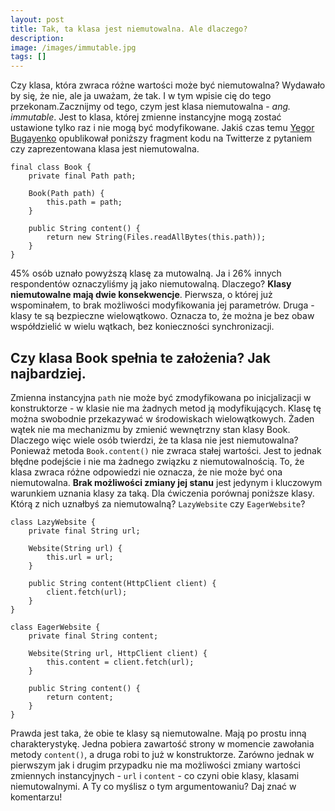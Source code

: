 ```yaml
---
layout: post
title: Tak, ta klasa jest niemutowalna. Ale dlaczego?
description: 
image: /images/immutable.jpg
tags: []
---
```


Czy klasa, która zwraca różne wartości może być niemutowalna? Wydawało by się, że nie, ale ja uważam, że tak. I w tym wpisie cię do tego przekonam.Zacznijmy od tego, czym jest klasa niemutowalna - _ang. immutable_. Jest to klasa, której zmienne instancyjne mogą zostać ustawione tylko raz i nie mogą być modyfikowane. Jakiś czas temu [Yegor Bugayenko](https://twitter.com/yegor256/status/1097056700517863424) opublikował poniższy fragment kodu na Twitterze z pytaniem czy zaprezentowana klasa jest niemutowalna.

    final class Book {
        private final Path path;
    
        Book(Path path) {
            this.path = path;
        }
    
        public String content() {
            return new String(Files.readAllBytes(this.path));
        }
    }

45% osób uznało powyższą klasę za mutowalną. Ja i 26% innych respondentów oznaczyliśmy ją jako niemutowalną. Dlaczego? **Klasy niemutowalne mają dwie konsekwencje**. Pierwsza, o której już wspominałem, to brak możliwości modyfikowania jej parametrów. Druga - klasy te są bezpieczne wielowątkowo. Oznacza to, że można je bez obaw współdzielić w wielu wątkach, bez konieczności synchronizacji.
## Czy klasa Book spełnia te założenia? Jak najbardziej.
Zmienna instancyjna `path` nie może być zmodyfikowana po inicjalizacji w konstruktorze - w klasie nie ma żadnych metod ją modyfikujących. Klasę tę można swobodnie przekazywać w środowiskach wielowątkowych. Żaden wątek nie ma mechanizmu by zmienić wewnętrzny stan klasy Book. Dlaczego więc wiele osób twierdzi, że ta klasa nie jest niemutowalna? Ponieważ metoda `Book.content()` nie zwraca stałej wartości. Jest to jednak błędne podejście i nie ma żadnego związku z niemutowalnością. To, że klasa zwraca różne odpowiedzi nie oznacza, że nie może być ona niemutowalna. **Brak możliwości zmiany jej stanu** jest jedynym i kluczowym warunkiem uznania klasy za taką. Dla ćwiczenia porównaj poniższe klasy. Którą z nich uznałbyś za niemutowalną? `LazyWebsite` czy `EagerWebsite`?

    class LazyWebsite {
        private final String url;
    
        Website(String url) {
            this.url = url;
        }
    
        public String content(HttpClient client) {
            client.fetch(url);
        }
    }
    
    class EagerWebsite {
        private final String content;
    
        Website(String url, HttpClient client) {
            this.content = client.fetch(url);
        }
    
        public String content() {
            return content;
        }
    }

Prawda jest taka, że obie te klasy są niemutowalne. Mają po prostu inną charakterystykę. Jedna pobiera zawartość strony w momencie zawołania metody `content()`, a druga robi to już w konstruktorze. Zarówno jednak w pierwszym jak i drugim przypadku nie ma możliwości zmiany wartości zmiennych instancyjnych - `url` i `content` - co czyni obie klasy, klasami niemutowalnymi. A Ty co myślisz o tym argumentowaniu? Daj znać w komentarzu!
